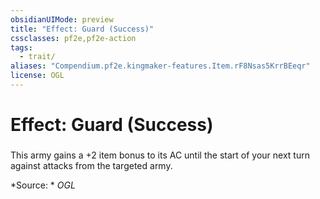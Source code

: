 ```yaml
---
obsidianUIMode: preview
title: "Effect: Guard (Success)"
cssclasses: pf2e,pf2e-action
tags:
  - trait/
aliases: "Compendium.pf2e.kingmaker-features.Item.rF8Nsas5KrrBEeqr"
license: OGL
---
```

# Effect: Guard (Success)

### 






This army gains a +2 item bonus to its AC until the start of your next turn against attacks from the targeted army.

*Source: *
*OGL*